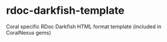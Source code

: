 rdoc-darkfish-template
======================

Coral specific RDoc Darkfish HTML format template (included in CoralNexus gems)
